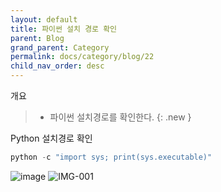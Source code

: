 ```yaml
---
layout: default
title: 파이썬 설치 경로 확인
parent: Blog
grand_parent: Category
permalink: docs/category/blog/22
child_nav_order: desc
---
```


개요

> - 파이썬 설치경로를 확인한다.
{: .new }

Python 설치경로 확인

```python
python -c "import sys; print(sys.executable)"
```

![image](https://user-images.githubusercontent.com/36792594/161881341-aca82087-c890-4bb4-b72f-c30bd190f824.png)
![IMG-001](https://user-images.githubusercontent.com/36792594/187350902-fcf7047c-2e77-4f92-b1ab-cf1c315b9c64.png)